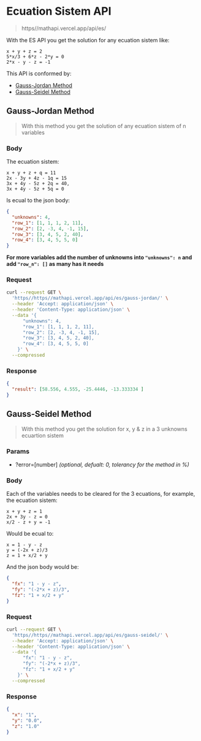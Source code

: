 # Ecuation Sistem API

> https//mathapi.vercel.app/api/es/

With the ES API you get the solution for any ecuation sistem like:

```
x + y + z = 2
5*x/3 + 6*z - 2*y = 0
2*x - y - z = -1
```

This API is conformed by:

- [Gauss-Jordan Method](#gauss-jordan-method)
- [Gauss-Seidel Method](#gauss-seidel-method)

## Gauss-Jordan Method

> With this method you get the solution of any ecuation sistem of n variables

### Body

The ecuation sistem:

```
x + y + z + q = 11
2x - 3y + 4z - 1q = 15
3x + 4y - 5z + 2q = 40,
3x + 4y - 5z + 5q = 0
```

Is ecual to the json body:

```json
{
  "unknowns": 4,
  "row_1": [1, 1, 1, 2, 11],
  "row_2": [2, -3, 4, -1, 15],
  "row_3": [3, 4, 5, 2, 40],
  "row_4": [3, 4, 5, 5, 0]
}
```
**For more variables add the number of unknowns into `"unknowns": n` and add `"row_n": []` as many has it needs**

### Request

```bash
curl --request GET \
  'https//https//mathapi.vercel.app/api/es/gauss-jordan/' \
  --header 'Accept: application/json' \
  --header 'Content-Type: application/json' \
  --data '{
      "unknowns": 4,
      "row_1": [1, 1, 1, 2, 11],
      "row_2": [2, -3, 4, -1, 15],
      "row_3": [3, 4, 5, 2, 40],
      "row_4": [3, 4, 5, 5, 0]
    }' \
  --compressed
```

### Response

```json
{
  "result": [58.556, 4.555, -25.4446, -13.333334 ]
}
```

## Gauss-Seidel Method

> With this method you get the solution for x, y & z in a 3 unknowns ecuartion sistem

### Params

- ?error=[number] *(optional, defualt: 0, tolerancy for the method in %)*

### Body

Each of the variables needs to be cleared for the 3 ecuations, for example, the ecuation sistem:

```
x + y + z = 1
2x + 3y - z = 0
x/2 - z + y = -1
```

Would be ecual to:

```
x = 1 - y - z
y = (-2x + z)/3
z = 1 + x/2 + y
```

And the json body would be:

```json
{
  "fx": "1 - y - z",
  "fy": "(-2*x + z)/3",
  "fz": "1 + x/2 + y"
}
```

### Request

```bash
curl --request GET \
  'https//https//mathapi.vercel.app/api/es/gauss-seidel/' \
  --header 'Accept: application/json' \
  --header 'Content-Type: application/json' \
  --data '{
      "fx": "1 - y - z",
      "fy": "(-2*x + z)/3",
      "fz": "1 + x/2 + y"
    }' \
  --compressed
```

### Response

```json
{
  "x": "1",
  "y": "0.0",
  "z": "1.0"
}
```